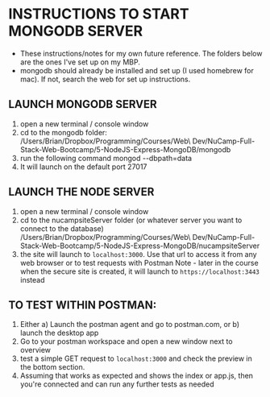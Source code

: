 # INSTRUCTIONS TO START MONGODB SERVER

- These instructions/notes for my own future reference.  The folders below are the ones I've set up on my MBP.
- mongodb should already be installed and set up (I used homebrew for mac).  If not, search the web for set up instructions.

## LAUNCH MONGODB SERVER
1. open a new terminal / console window
2. cd to the mongodb folder:
/Users/Brian/Dropbox/Programming/Courses/Web\ Dev/NuCamp-Full-Stack-Web-Bootcamp/5-NodeJS-Express-MongoDB/mongodb
3. run the following command
mongod --dbpath=data
4. It will launch on the default port 27017

## LAUNCH THE NODE SERVER
1. open a new terminal / console window
2. cd to the nucampsiteServer folder (or whatever server you want to connect to the database)
/Users/Brian/Dropbox/Programming/Courses/Web\ Dev/NuCamp-Full-Stack-Web-Bootcamp/5-NodeJS-Express-MongoDB/nucampsiteServer
3. the site will launch to `localhost:3000`.  Use that url to access it from any web browser or to test requests with Postman
Note - later in the course when the secure site is created, it will launch to `https://localhost:3443` instead

## TO TEST WITHIN POSTMAN:
1. Either a) Launch the postman agent and go to postman.com, or b) launch the desktop app
2. Go to your postman workspace and open a new window next to overview
3. test a simple GET request to `localhost:3000` and check the preview in the bottom section.  
4. Assuming that works as expected and shows the index or app.js, then you're connected and can run any further tests as needed
